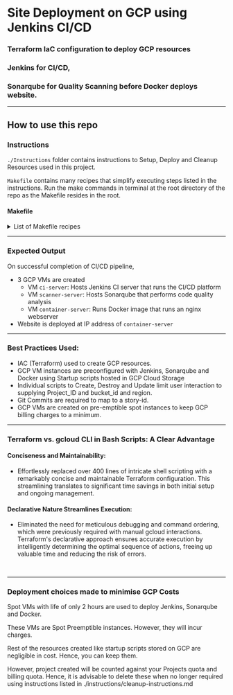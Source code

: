 # Site Deployment on GCP using Jenkins CI/CD

### Terraform IaC configuration to deploy GCP resources

### Jenkins for CI/CD,

### Sonarqube for Quality Scanning before Docker deploys website.

---

## How to use this repo

### Instructions

`./Instructions` folder contains instructions to Setup, Deploy and Cleanup Resources used in this project.

`Makefile` contains many recipes that simplify executing steps listed in the instructions. Run the make commands in terminal at the root directory of the repo as the Makefile resides in the root.

#### Makefile

<details>

<summary> List of Makefile recipes </summary>

Type `make` in the terminal to list recipes that you can use at different steps of implementing this repo.

Using the Makefile recipes you can

- Authorize login to GCP using gcloud
- Authorize Terraform to GCP
- Create GCP Project
- Run Script that deploys GCP resources as per Terraform Config
- Run script to update configuration
- Run script to destroy deployed resources.
- List resources created by Terraform
- List default names used by scripts.
- Enable Git Hook that ties Trello stories to each commit.
- Enable scripts with proper permissions.

</details>

---

### Expected Output

On successful completion of CI/CD pipeline,

- 3 GCP VMs are created
  - VM `ci-server`: Hosts Jenkins CI server that runs the CI/CD platform
  - VM `scanner-server`: Hosts Sonarqube that performs code quality analysis
  - VM `container-server`: Runs Docker image that runs an nginx webserver
- Website is deployed at IP address of `container-server`

---

### Best Practices Used:

- IAC (Terraform) used to create GCP resources.
- GCP VM instances are preconfigured with Jenkins, Sonarqube and Docker using Startup scripts hosted in GCP Cloud Storage
- Individual scripts to Create, Destroy and Update limit user interaction to supplying Project_ID and bucket_id and region.
- Git Commits are required to map to a story-id.
- GCP VMs are created on pre-emptible spot instances to keep GCP billing charges to a minimum.

---

### Terraform vs. gcloud CLI in Bash Scripts: A Clear Advantage

#### Conciseness and Maintainability:

- Effortlessly replaced over 400 lines of intricate shell scripting with a remarkably concise and maintainable Terraform configuration. This streamlining translates to significant time savings in both initial setup and ongoing management.

#### Declarative Nature Streamlines Execution:

- Eliminated the need for meticulous debugging and command ordering, which were previously required with manual gcloud interactions. Terraform's declarative approach ensures accurate execution by intelligently determining the optimal sequence of actions, freeing up valuable time and reducing the risk of errors.

<br>

---

### Deployment choices made to minimise GCP Costs

Spot VMs with life of only 2 hours are used to deploy Jenkins, Sonarqube and Docker.

These VMs are Spot Preemptible instances. However, they will incur charges.

Rest of the resources created like startup scripts stored on GCP are negligible in cost. Hence, you can keep them.

However, project created will be counted against your Projects quota and billing quota.
Hence, it is advisable to delete these when no longer required using instructions listed in ./instructions/cleanup-instructions.md
